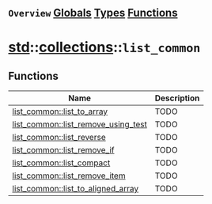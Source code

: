 ## `Overview` [Globals](./globals.md) [Types](./types.md) [Functions](./functions.md)
# [std](./../../std.md)::[collections](./../collections.md)::`list_common`
## Functions
|Name|Description|
|----|-----------|
|[list_common::list_to_array](#todo)|TODO|
|[list_common::list_remove_using_test](#todo)|TODO|
|[list_common::list_reverse](#todo)|TODO|
|[list_common::list_remove_if](#todo)|TODO|
|[list_common::list_compact](#todo)|TODO|
|[list_common::list_remove_item](#todo)|TODO|
|[list_common::list_to_aligned_array](#todo)|TODO|
